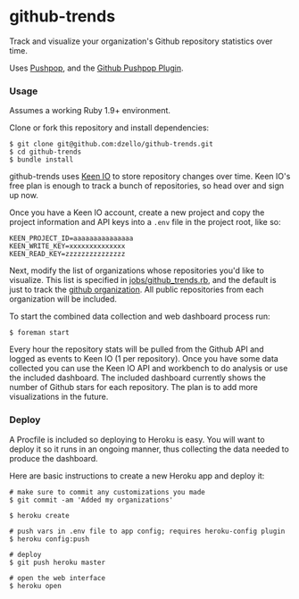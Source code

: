 # github-trends

Track and visualize your organization's Github repository statistics over time.

Uses [Pushpop](https://github.com/pushpop-project/pushpop), and the [Github Pushpop Plugin](https://github.com/pushpop-project/pushpop-github).

### Usage

Assumes a working Ruby 1.9+ environment.

Clone or fork this repository and install dependencies:

``` shell
$ git clone git@github.com:dzello/github-trends.git
$ cd github-trends
$ bundle install
```

github-trends uses [Keen IO](https://keen.io) to store repository changes over time. Keen IO's free plan is enough to track a bunch of repositories, so head over and sign up now.

Once you have a Keen IO account, create a new project and copy the project information and API keys into a `.env` file in the project root, like so:

```
KEEN_PROJECT_ID=aaaaaaaaaaaaaaa
KEEN_WRITE_KEY=xxxxxxxxxxxxxx
KEEN_READ_KEY=zzzzzzzzzzzzzzz
```

Next, modify the list of organizations whose repositories you'd like to visualize. This list is specified in [jobs/github_trends.rb](jobs/github_trends.rb), and the default is just to track the [github organization](https://github.com/github). All public repositories from each organization will be included.

To start the combined data collection and web dashboard process run:

``` shell
$ foreman start
```

Every hour the repository stats will be pulled from the Github API and logged as events to Keen IO (1 per repository).
Once you have some data collected you can use the Keen IO API and workbench to do analysis or use the included dashboard. The included dashboard currently shows the number of Github stars for each repository. The plan is to add more visualizations in the future.

### Deploy

A Procfile is included so deploying to Heroku is easy. You will want to deploy it so it runs in an ongoing manner, thus collecting the data needed to produce the dashboard.

Here are basic instructions to create a new Heroku app and deploy it:

``` shell
# make sure to commit any customizations you made
$ git commit -am 'Added my organizations'

$ heroku create

# push vars in .env file to app config; requires heroku-config plugin
$ heroku config:push

# deploy
$ git push heroku master

# open the web interface
$ heroku open
```
